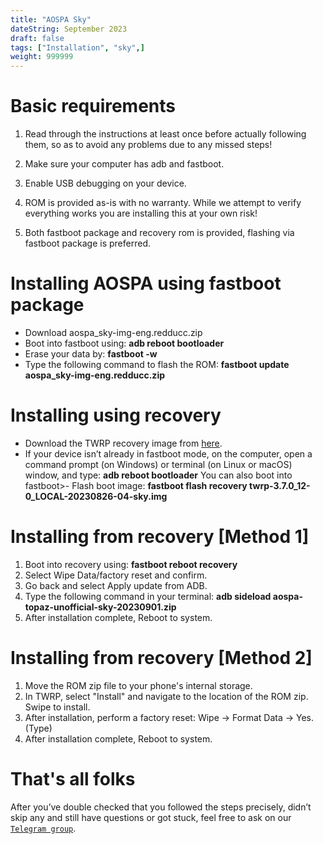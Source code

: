 ```yaml
---
title: "AOSPA Sky"
dateString: September 2023
draft: false
tags: ["Installation", "sky",]
weight: 999999
---
```


# Basic requirements

1. Read through the instructions at least once before actually following them, so as to avoid any problems due to any missed steps!

2. Make sure your computer has adb and fastboot.

3. Enable USB debugging on your device.

4. ROM is provided as-is with no warranty. While we attempt to verify everything works you are installing this at your own risk!

5. Both fastboot package and recovery rom is provided, flashing via fastboot package is preferred.

# Installing AOSPA using fastboot package

- Download aospa_sky-img-eng.redducc.zip
- Boot into fastboot using: **adb reboot bootloader**
- Erase your data by: **fastboot -w**
- Type the following command to flash the ROM:
    **fastboot update aospa_sky-img-eng.redducc.zip**

# Installing using recovery

- Download the TWRP recovery image from [here](https://github.com/pjgowtham/recovery_device_xiaomi_sky/releases).
- If your device isn’t already in fastboot mode, on the computer, open a command prompt (on Windows) or terminal (on Linux or macOS) window, and type: **adb reboot bootloader** You can also boot into fastboot>- Flash boot image:
    **fastboot flash recovery twrp-3.7.0_12-0_LOCAL-20230826-04-sky.img**

# Installing from recovery [Method 1]

1. Boot into recovery using:
    **fastboot reboot recovery**
2. Select Wipe Data/factory reset and confirm.
3. Go back and select Apply update from ADB.
4. Type the following command in your terminal:
    **adb sideload aospa-topaz-unofficial-sky-20230901.zip**
5. After installation complete, Reboot to system.

# Installing from recovery [Method 2]

1. Move the ROM zip file to your phone's internal storage.
2. In TWRP, select "Install" and navigate to the location of the ROM zip. Swipe to install.
3. After installation, perform a factory reset: Wipe -> Format Data -> Yes. (Type)
4. After installation complete, Reboot to system.

# That's all folks
After you’ve double checked that you followed the steps precisely, didn’t skip any and still have questions or got stuck, feel free to ask on our [`Telegram group`](https://t.me/stayparanoid_sky).

